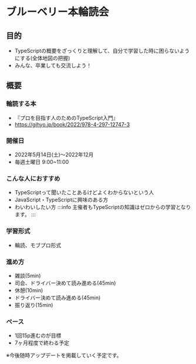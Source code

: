 # ブルーベリー本輪読会

## 目的
- TypeScriptの概要をざっくりと理解して、自分で学習した時に困らないようにする(全体地図の把握)
- みんな、卒業しても交流しよう！

## 概要
### 輪読する本
- 『プロを目指す人のためのTypeScript入門』
- https://gihyo.jp/book/2022/978-4-297-12747-3
### 開催日
- 2022年5月14日(土)〜2022年12月
- 毎週土曜日 9:00~11:00
### こんな人におすすめ
- TypeScriptって聞いたことあるけどよくわからないという人
- JavaScript・TypeScriptに興味のある方
- わいわいしたい方
:::info
主催者もTypeScriptの知識はゼロからの学習となります。
:::
### 学習形式
- 輪読、モブプロ形式
### 進め方
- 雑談(5min)
- 司会、ドライバー決めて読み進める(45min)
- 休憩(10min)
- ドライバー決めて読み進める(45min)
- 振り返り(15min)
###  ペース
- 1回15p進むのが目標
- 7ヶ月程度で終わる予定

※今後随時アップデートを掲載していく予定です。
